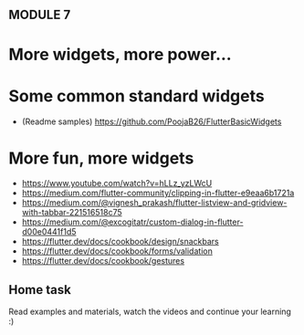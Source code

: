 ## MODULE 7

# More widgets, more power…

# Some common standard widgets
 - (Readme samples) https://github.com/PoojaB26/FlutterBasicWidgets
 
# More fun, more widgets
 - https://www.youtube.com/watch?v=hLLz_yzLWcU
 - https://medium.com/flutter-community/clipping-in-flutter-e9eaa6b1721a
 - https://medium.com/@vignesh_prakash/flutter-listview-and-gridview-with-tabbar-221516518c75
 - https://medium.com/@excogitatr/custom-dialog-in-flutter-d00e0441f1d5
 - https://flutter.dev/docs/cookbook/design/snackbars
 - https://flutter.dev/docs/cookbook/forms/validation
 - https://flutter.dev/docs/cookbook/gestures

## Home task

Read examples and materials, 
watch the videos and continue your learning :)